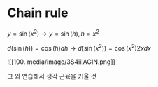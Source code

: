 # Chain rule

$y = \sin(x^2) \rightarrow y = \sin(h), h = x^2$

$d(\sin(h)) = \cos(h)dh \rightarrow d(\sin(x^2)) = \cos(x^2)2xdx$

![[100. media/image/3S4iiIAGIN.png]]

그 외 연습해서 생각 근육을 키울 것
